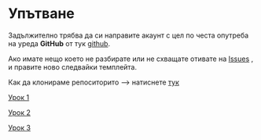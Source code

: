  # **Упътване**

Задължително трябва да си направите акаунт с цел по честа опутреба на уреда **GitHub** от тук [github](https://github.com/join).

Ако имате нещо което не разбирате или не схващате отивате на [Issues](https://github.com/nickkostov/LPIC/issues/new/choose) , и правите ново следвайки темплейта.

Как да клонираме репоситорито --> натиснете [тук](../master/usegit.MD)



[Урок 1](../master/lesson1/1-Intro.pdf)

[Урок 2](../master/lesson2/CommandLine%26FSH.pdf)

[Урок 3](../master/lesson3.4/Permissions%20and%20other%20stuff.pdf)
